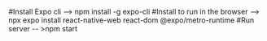 #Install Expo cli --> npm install -g expo-cli
#Install to run in the browser --> npx expo install react-native-web react-dom @expo/metro-runtime
#Run server -- >npm start
